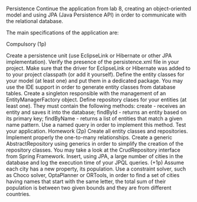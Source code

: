 Persistence
Continue the application from lab 8, creating an object-oriented model and using JPA (Java Persistence API) in order to communicate with the relational database.

The main specifications of the application are:

Compulsory (1p)

Create a persistence unit (use EclipseLink or Hibernate or other JPA implementation).
Verify the presence of the persistence.xml file in your project. Make sure that the driver for EclipseLink or Hibernate was added to to your project classpath (or add it yourself).
Define the entity classes for your model (at least one) and put them in a dedicated package. You may use the IDE support in order to generate entity classes from database tables.
Create a singleton responsible with the management of an EntityManagerFactory object.
Define repository clases for your entities (at least one). They must contain the following methods:
create - receives an entity and saves it into the database;
findById - returns an entity based on its primary key;
findByName - returns a list of entities that match a given name pattern. Use a named query in order to implement this method.
Test your application.
Homework (2p)
Create all entity classes and repositories. Implement properly the one-to-many relationships.
Create a generic AbstractRepository using generics in order to simplify the creation of the repository classes. You may take a look at the CrudRepository interface from Spring Framework.
Insert, using JPA, a large number of cities in the database and log the execution time of your JPQL queries.
(+1p) Assume each city has a new property, its population. Use a constraint solver, such as Choco solver, OptaPlanner or ORTools, in order to find a set of cities having names that start with the same letter, the total sum of their population is between two given bounds and they are from different countries.
